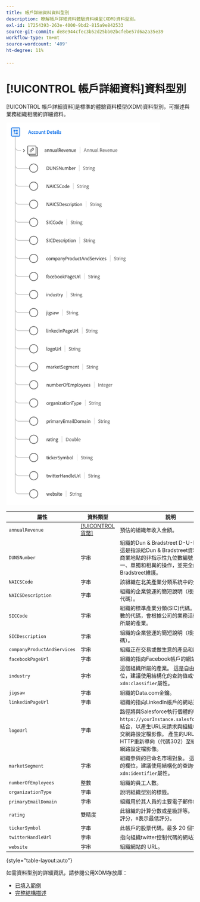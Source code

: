 ```yaml
---
title: 帳戶詳細資料資料型別
description: 瞭解帳戶詳細資料體驗資料模型(XDM)資料型別。
exl-id: 17254393-263e-4000-9bd2-815a9e842533
source-git-commit: de8e944cfec3b52d25bb02bcfebe57d6a2a35e39
workflow-type: tm+mt
source-wordcount: '409'
ht-degree: 11%

---
```


# [!UICONTROL 帳戶詳細資料]資料型別

[!UICONTROL 帳戶詳細資料]是標準的體驗資料模型(XDM)資料型別，可描述與業務組織相關的詳細資料。

![資料型別結構](../images/data-types/account-details.png)

| 屬性 | 資料類型 | 說明 |
| --- | --- | --- |
| `annualRevenue` | [[!UICONTROL 貨幣]](./currency.md) | 預估的組織年收入金額。 |
| `DUNSNumber` | 字串 | 組織的Dun &amp; Bradstreet D-U-N-S編號。 這是指派給Dun &amp; Bradstreet資料庫中每個商業地點的非指示性九位數編號，具有唯一、單獨和相異的操作，並完全由Dun &amp; Bradstreet維護。 |
| `NAICSCode` | 字串 | 該組織在北美產業分類系統中的分類。 |
| `NAICSDescription` | 字串 | 組織的企業營運的簡短說明（根據其NAICS代碼）。 |
| `SICCode` | 字串 | 組織的標準產業分類(SIC)代碼。 這是四位數的代碼，會根據公司的業務活動來分類其所屬的產業。 |
| `SICDescription` | 字串 | 組織的企業營運的簡短說明（根據其SIC代碼）。 |
| `companyProductAndServices` | 字串 | 組織正在交易或做生意的產品和服務。 |
| `facebookPageUrl` | 字串 | 組織的指向Facebook帳戶的網站連結。 |
| `industry` | 字串 | 這個組織所屬的產業。 這是自由格式的欄位，建議使用結構化的查詢值或使用`xdm:classifier`屬性。 |
| `jigsaw` | 字串 | 組織的Data.com金鑰。 |
| `linkedinPageUrl` | 字串 | 組織的指向LinkedIn帳戶的網站連結。 |
| `logoUrl` | 字串 | 路徑將與Salesforce執行個體的URL （例如`https://yourInstance.salesforce.com/`）結合，以產生URL來請求與組織相關聯的社交網路設定檔影像。 產生的URL會傳回HTTP重新導向（代碼302）至組織的社交網路設定檔影像。 |
| `marketSegment` | 字串 | 組織參與的已命名市場對象。 這是自由格式的欄位，建議使用結構化的查詢值或使用`xdm:identifier`屬性。 |
| `numberOfEmployees` | 整數 | 組織的員工人數。 |
| `organizationType` | 字串 | 說明組織型別的標籤。 |
| `primaryEmailDomain` | 字串 | 組織用於其人員的主要電子郵件網域。 |
| `rating` | 雙精度 | 此組織的計算分數或星級評等。 `1`表示最高評分，`0`表示最低評分。 |
| `tickerSymbol` | 字串 | 此帳戶的股票代碼。最多 20 個字元。 |
| `twitterHandleUrl` | 字串 | 指向組織twitter控制代碼的網站連結。 |
| `website` | 字串 | 組織網站的 URL。 |

{style="table-layout:auto"}

如需資料型別的詳細資訊，請參閱公用XDM存放庫：

* [已填入範例](https://github.com/adobe/xdm/blob/master/components/datatypes/b2b/account-organization.example.1.json)
* [完整結構描述](https://github.com/adobe/xdm/blob/master/components/datatypes/b2b/account-organization.schema.json)
